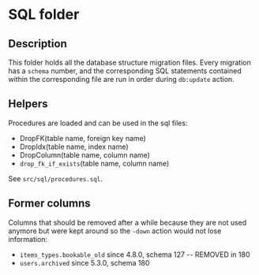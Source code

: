 # SQL folder

## Description

This folder holds all the database structure migration files. Every migration has a `schema` number, and the corresponding SQL statements contained within the corresponding file are run in order during `db:update` action.

## Helpers

Procedures are loaded and can be used in the sql files:

- DropFK(table name, foreign key name)
- DropIdx(table name, index name)
- DropColumn(table name, column name)
- `drop_fk_if_exists`(table name, column name)

See `src/sql/procedures.sql`.

## Former columns

Columns that should be removed after a while because they are not used anymore but were kept around so the `-down` action would not lose information:

- `items_types.bookable_old` since 4.8.0, schema 127 -- REMOVED in 180
- `users.archived` since 5.3.0, schema 180
